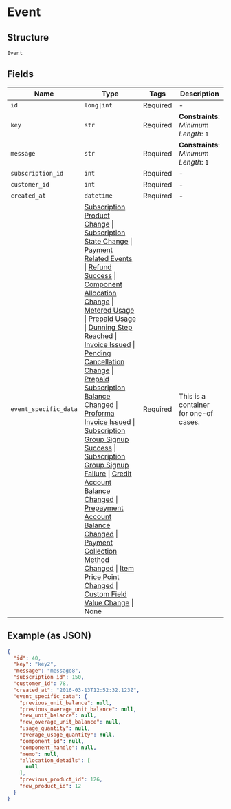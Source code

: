
# Event

## Structure

`Event`

## Fields

| Name | Type | Tags | Description |
|  --- | --- | --- | --- |
| `id` | `long\|int` | Required | - |
| `key` | `str` | Required | **Constraints**: *Minimum Length*: `1` |
| `message` | `str` | Required | **Constraints**: *Minimum Length*: `1` |
| `subscription_id` | `int` | Required | - |
| `customer_id` | `int` | Required | - |
| `created_at` | `datetime` | Required | - |
| `event_specific_data` | [Subscription Product Change](../../doc/models/subscription-product-change.md) \| [Subscription State Change](../../doc/models/subscription-state-change.md) \| [Payment Related Events](../../doc/models/payment-related-events.md) \| [Refund Success](../../doc/models/refund-success.md) \| [Component Allocation Change](../../doc/models/component-allocation-change.md) \| [Metered Usage](../../doc/models/metered-usage.md) \| [Prepaid Usage](../../doc/models/prepaid-usage.md) \| [Dunning Step Reached](../../doc/models/dunning-step-reached.md) \| [Invoice Issued](../../doc/models/invoice-issued.md) \| [Pending Cancellation Change](../../doc/models/pending-cancellation-change.md) \| [Prepaid Subscription Balance Changed](../../doc/models/prepaid-subscription-balance-changed.md) \| [Proforma Invoice Issued](../../doc/models/proforma-invoice-issued.md) \| [Subscription Group Signup Success](../../doc/models/subscription-group-signup-success.md) \| [Subscription Group Signup Failure](../../doc/models/subscription-group-signup-failure.md) \| [Credit Account Balance Changed](../../doc/models/credit-account-balance-changed.md) \| [Prepayment Account Balance Changed](../../doc/models/prepayment-account-balance-changed.md) \| [Payment Collection Method Changed](../../doc/models/payment-collection-method-changed.md) \| [Item Price Point Changed](../../doc/models/item-price-point-changed.md) \| [Custom Field Value Change](../../doc/models/custom-field-value-change.md) \| None | Required | This is a container for one-of cases. |

## Example (as JSON)

```json
{
  "id": 40,
  "key": "key2",
  "message": "message8",
  "subscription_id": 150,
  "customer_id": 78,
  "created_at": "2016-03-13T12:52:32.123Z",
  "event_specific_data": {
    "previous_unit_balance": null,
    "previous_overage_unit_balance": null,
    "new_unit_balance": null,
    "new_overage_unit_balance": null,
    "usage_quantity": null,
    "overage_usage_quantity": null,
    "component_id": null,
    "component_handle": null,
    "memo": null,
    "allocation_details": [
      null
    ],
    "previous_product_id": 126,
    "new_product_id": 12
  }
}
```

